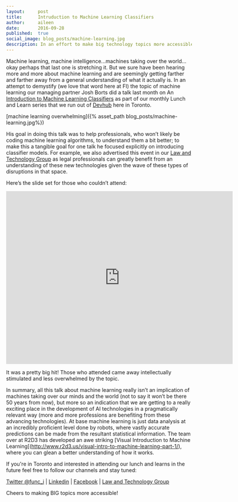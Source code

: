 ```yaml
---
layout:     post
title:      Intruduction to Machine Learning Classifiers
author:     aileen
date:       2016-09-28
published:  true
social_image: blog_posts/machine-learning.jpg
description: In an effort to make big technology topics more accessible our managing partner did a talk on machine learning classification models, an introduction to what machine learning is. This is a summary of the talk and link to machine learning information resources.
---
```


Machine learning, machine intelligence...machines taking over the world…okay perhaps that last one is stretching it. But we sure have been hearing more and more about machine learning and are seemingly getting farther and farther away from a general understanding of what it actually is.  In an attempt to demystify (we love that word here at FI) the topic of machine learning our managing partner Josh Borts did a talk last month on An [Introduction to Machine Learning Classifiers](https://www.meetup.com/Devhub/events/233471401/) as part of our monthly Lunch and Learn series that we run out of [Devhub](http://devhub.ca) here in Toronto. 
<!--more--> 
[machine learning overwhelming]({% asset_path blog_posts/machine-learning.jpg%})

His goal in doing this talk was to help professionals, who won’t likely be coding machine learning algorithms, to understand them a bit better; to make this a tangible goal for one talk he focused explicitly on introducing classifier models. For example, we also advertised this event in our [Law and Technology Group](https://www.meetup.com/Toronto-Law-Technology-Meetup/) as legal professionals can greatly benefit from an understanding of these new technologies given the wave of these types of disruptions in that space.

Here’s the slide set for those who couldn’t attend: 

<iframe src="http://www.slideshare.net/func_i/slideshelf" width="615px" height="470px" frameborder="0" marginwidth="0" marginheight="0" scrolling="no" style="border:none;" allowfullscreen webkitallowfullscreen mozallowfullscreen></iframe>

It was a pretty big hit! Those who attended came away intellectually stimulated and less overwhelmed by the topic. 

In summary, all this talk about machine learning really isn’t an implication of machines taking over our minds and the world (not to say it won’t be there 50 years from now), but more so an indication that we are getting to a really exciting place in the development of AI technologies in a pragmatically relevant way (more and more professions are benefiting from these advancing technologies). At base machine learning is just data analysis at an incredibly proficient level done by robots, where vastly accurate predictions can be made from the resultant statistical information.  The team over at R2D3 has developed an awe striking [Visual Introduction to Machine Learning[(http://www.r2d3.us/visual-intro-to-machine-learning-part-1/), where you can glean a better understanding of how it works. 

If you're in Toronto and interested in attending our lunch and learns in the future feel free to follow our channels and stay tuned: 

[Twitter @func_i](https://twitter.com/func_i) |
[Linkedin](https://www.linkedin.com/company/functional-imperative) |
[Facebook](https://www.facebook.com/SoftwareConsultancy/) | 
[Law and Technology Group](https://www.meetup.com/Toronto-Law-Technology-Meetup/)

Cheers to making BIG topics more accessible! 

 



